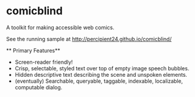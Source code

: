 comicblind
==========

A toolkit for making accessible web comics.

See the running sample at http://percipient24.github.io/comicblind/

** Primary Features**

* Screen-reader friendly!
* Crisp, selectable, styled text over top of empty image speech bubbles.
* Hidden descriptive text describing the scene and unspoken elements.
* (eventually) Searchable, queryable, taggable, indexable, localizable, computable dialog.
